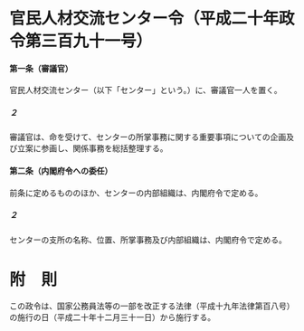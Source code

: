 # 官民人材交流センター令（平成二十年政令第三百九十一号）
#### 第一条（審議官）
官民人材交流センター（以下「センター」という。）に、審議官一人を置く。
##### ２
審議官は、命を受けて、センターの所掌事務に関する重要事項についての企画及び立案に参画し、関係事務を総括整理する。
#### 第二条（内閣府令への委任）
前条に定めるもののほか、センターの内部組織は、内閣府令で定める。
##### ２
センターの支所の名称、位置、所掌事務及び内部組織は、内閣府令で定める。
# 附　則
この政令は、国家公務員法等の一部を改正する法律（平成十九年法律第百八号）の施行の日（平成二十年十二月三十一日）から施行する。
